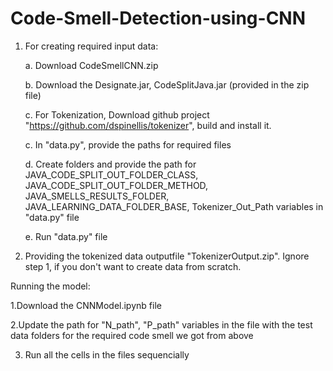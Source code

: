 # Code-Smell-Detection-using-CNN

1. For creating required input data:

	a. Download CodeSmellCNN.zip
	
	b. Download the Designate.jar, CodeSplitJava.jar (provided in the zip file)
	
	c. For Tokenization, Download github project "https://github.com/dspinellis/tokenizer", build and install it.
	
	c. In "data.py", provide the paths for required files
	
	d. Create folders and provide the path for JAVA_CODE_SPLIT_OUT_FOLDER_CLASS, JAVA_CODE_SPLIT_OUT_FOLDER_METHOD, 		   JAVA_SMELLS_RESULTS_FOLDER, JAVA_LEARNING_DATA_FOLDER_BASE, Tokenizer_Out_Path variables in "data.py" file
	
	e. Run "data.py" file

2. Providing the tokenized data outputfile  "TokenizerOutput.zip". Ignore step 1, if you don't want to create data from scratch.



Running the model:


1.Download the CNNModel.ipynb file


2.Update the path for "N_path", "P_path" variables in the file with the test data folders for the required code smell we got from above


3. Run all the cells in the files sequencially
